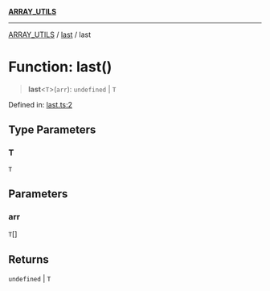 [**ARRAY_UTILS**](../../README.md)

***

[ARRAY_UTILS](../../README.md) / [last](../README.md) / last

# Function: last()

> **last**\<`T`\>(`arr`): `undefined` \| `T`

Defined in: [last.ts:2](https://github.com/dailker/everyutil/blob/41b2b91e0d43fdbbea18f7ea0bcf4029dd413f41/src/array/last.ts#L2)

## Type Parameters

### T

`T`

## Parameters

### arr

`T`[]

## Returns

`undefined` \| `T`
